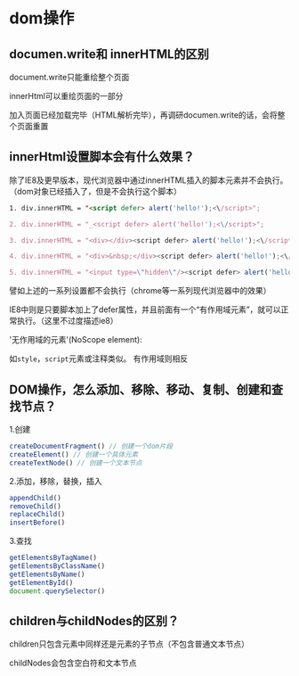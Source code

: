 # dom操作

## documen.write和 innerHTML的区别

document.write只能重绘整个页面

innerHtml可以重绘页面的一部分

加入页面已经加载完毕（HTML解析完毕），再调研documen.write的话，会将整个页面重置

## innerHtml设置脚本会有什么效果？

除了IE8及更早版本，现代浏览器中通过innerHTML插入的脚本元素并不会执行。（dom对象已经插入了，但是不会执行这个脚本）

```html
1. div.innerHTML = "<script defer> alert('hello!');<\/script>";

2. div.innerHTML = "_<script defer> alert('hello!');<\/script>";

3. div.innerHTML = "<div></div><script defer> alert('hello!');<\/script>";

4. div.innerHTML = "<div>&nbsp;</div><script defer> alert('hello!');<\/script>";

5. div.innerHTML = "<input type=\"hidden\"/><script defer> alert('hello!');<\/script>";
```

譬如上述的一系列设置都不会执行（chrome等一系列现代浏览器中的效果）

IE8中则是只要脚本加上了defer属性，并且前面有一个“有作用域元素”，就可以正常执行。（这里不过度描述ie8）

'无作用域的元素'(NoScope element):

如`style`，`script`元素或注释类似。
有作用域则相反

## DOM操作，怎么添加、移除、移动、复制、创建和查找节点？

1.创建

```js
createDocumentFragment() // 创建一个dom片段
createElement() // 创建一个具体元素
createTextNode() // 创建一个文本节点
```

2.添加，移除，替换，插入

```js
appendChild()
removeChild()
replaceChild()
insertBefore()
```

3.查找

```js
getElementsByTagName()
getElementsByClassName()
getElementsByName()
getElementById()
document.querySelector()
```

## children与childNodes的区别？

children只包含元素中同样还是元素的子节点（不包含普通文本节点）

childNodes会包含空白符和文本节点